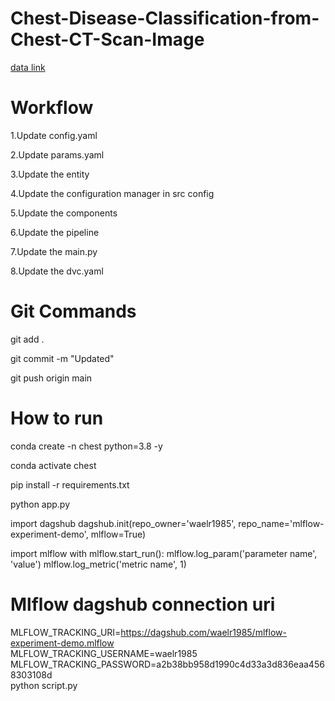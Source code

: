# Chest-Disease-Classification-from-Chest-CT-Scan-Image
[data link](https://drive.google.com/file/d/1WY8X8l1PowuaDQLzZR2MrAk-LybCZMP7/view?usp=drive_link)

# Workflow

1.Update config.yaml

2.Update params.yaml

3.Update the entity

4.Update the configuration manager in src config

5.Update the components

6.Update the pipeline

7.Update the main.py

8.Update the dvc.yaml


# Git Commands
git add .

git commit -m "Updated"

git push origin main

# How to run

conda create -n chest python=3.8 -y

conda activate chest

pip install -r requirements.txt

python app.py


import dagshub
dagshub.init(repo_owner='waelr1985', repo_name='mlflow-experiment-demo', mlflow=True)

import mlflow
with mlflow.start_run():
  mlflow.log_param('parameter name', 'value')
  mlflow.log_metric('metric name', 1)

# Mlflow dagshub connection uri
MLFLOW_TRACKING_URI=https://dagshub.com/waelr1985/mlflow-experiment-demo.mlflow \
MLFLOW_TRACKING_USERNAME=waelr1985 \
MLFLOW_TRACKING_PASSWORD=a2b38bb958d1990c4d33a3d836eaa4568303108d \
python script.py

